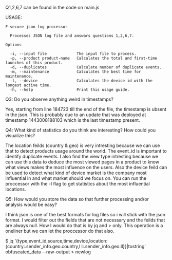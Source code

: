Q1,2,6,7 can be found in the code on main.js

USAGE: 

	F-secure json log processor

	  Processes JSON log file and answars questions 1,2,6,7. 

	Options

	  -i, --input file             The input file to process.                                              
	  -p, --product product-name   Calculates the total and first-time launches of this product.           
	  -d, --duplicates             Calculate number of duplicate events.                                   
	  -m, --maintenance            Calculates the best time for maintenance.                               
	  -l, --device                 Calculates the device id with the longest active time.                  
	  -h, --help                   Print this usage guide. 



Q3: Do you observe anything weird in timestamps?

Yes, starting from line 184723 till the end of the file, the timestamp is ubsent in the json. 
This is probably due to an update that was deployed at timestamp 1443008188103 which is the 
last timestamp present.

Q4: What kind of statistics do you think are interesting? How could you visualize this?

The location feilds (country & geo) is very intresting because we can use that to detect
products usage around the world. The event_id is important to identify duplicate events.
I also find the view type intresting because we can use this data to deduce the most 
viewed pages in a product to know what views makes the most influence on the users. 
Also the device feild can be used to detect what kind of device market is the company 
most influential in and what market should we focus on. You can run the proccessor with
the -l flag to get statistics about the most influential locations.


Q5: How would you store the data so that further processing and/or analysis would be easy?

I think json is one of the best formats for log files so i will stick with the json format.
I would filter out the fields that are not necessary and the feilds that are always null.
How I would do that is by jq and > only. This operation is a oneliner but we can let the 
proccessor do that also.

$ jq '{type,event_id,source,time,device,location:{country:.sender_info.geo.country,l
l:.sender_info.geo.ll}}|tostring' obfuscated_data --raw-output > newlog

